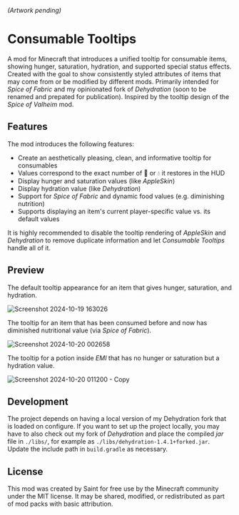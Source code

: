 *(Artwork pending)*

# Consumable Tooltips

A mod for Minecraft that introduces a unified tooltip for consumable items, showing hunger, saturation, hydration, and supported special status effects. Created with the goal to show consistently styled attributes of items that may come from or be modified by different mods. Primarily intended for *Spice of Fabric* and my opinionated fork of *Dehydration* (soon to be renamed and prepated for publication). Inspired by the tooltip design of the *Spice of Valheim* mod.

## Features

The mod introduces the following features:

- Create an aesthetically pleasing, clean, and informative tooltip for consumables
- Values correspond to the exact number of 🍗 or 💧 it restores in the HUD
- Display hunger and saturation values (like *AppleSkin*)
- Display hydration value (like *Dehydration*)
- Support for *Spice of Fabric* and dynamic food values (e.g. diminishing nutrition)
- Supports displaying an item's current player-specific value vs. its default values

It is highly recommended to disable the tooltip rendering of *AppleSkin* and *Dehydration* to remove duplicate information and let *Consumable Tooltips* handle all of it.

## Preview

The default tooltip appearance for an item that gives hunger, saturation, and hydration.

![Screenshot 2024-10-19 163026](https://github.com/user-attachments/assets/68c28815-ff6b-49b5-bbf5-f13749f36f50)

The tooltip for an item that has been consumed before and now has diminished nutritional value (via *Spice of Fabric*).

![Screenshot 2024-10-20 002658](https://github.com/user-attachments/assets/14c9026d-c50b-419b-88be-d2db1f57bc18)

The tooltip for a potion inside *EMI* that has no hunger or saturation but a hydration value.

![Screenshot 2024-10-20 011200 - Copy](https://github.com/user-attachments/assets/17c2fbbe-668c-4921-b5d9-b977f16b5d54)

## Development

The project depends on having a local version of my Dehydration fork that is loaded on configure. If you want to set up the project locally, you may have to also check out my fork of *Dehydration* and place the compiled *jar* file in `./libs/`, for example as `./libs/dehydration-1.4.1+forked.jar`. Update the include path in `build.gradle` as necessary.

## License

This mod was created by Saint for free use by the Minecraft community under the MIT license. It may be shared, modified, or redistributed as part of mod packs with basic attribution.
